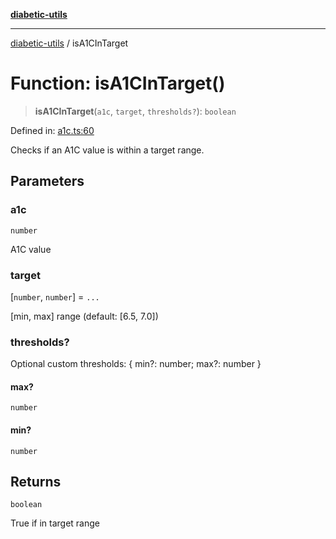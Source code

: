 [**diabetic-utils**](../README.md)

***

[diabetic-utils](../globals.md) / isA1CInTarget

# Function: isA1CInTarget()

> **isA1CInTarget**(`a1c`, `target`, `thresholds?`): `boolean`

Defined in: [a1c.ts:60](https://github.com/marklearst/diabetic-utils/blob/0d03b5cd2e2b5edbf58275075cc81d8df31ac230/src/a1c.ts#L60)

Checks if an A1C value is within a target range.

## Parameters

### a1c

`number`

A1C value

### target

\[`number`, `number`\] = `...`

[min, max] range (default: [6.5, 7.0])

### thresholds?

Optional custom thresholds: { min?: number; max?: number }

#### max?

`number`

#### min?

`number`

## Returns

`boolean`

True if in target range
